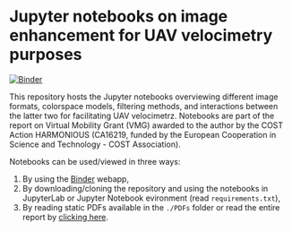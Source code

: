 # Jupyter notebooks on image enhancement for UAV velocimetry purposes

[![Binder](https://mybinder.org/badge_logo.svg)](https://mybinder.org/v2/gh/ljubicicrobert/Image-enhancement-for-UAV-velocimetry/main?labpath=main.ipynb)

This repository hosts the Jupyter notebooks overviewing different image formats, colorspace models, filtering methods, and interactions between the latter two for facilitating UAV velocimetrz. Notebooks are part of the report on Virtual Mobility Grant (VMG) awarded to the author by the COST Action HARMONIOUS (CA16219, funded by the European Cooperation in Science and Technology - COST Association).

Notebooks can be used/viewed in three ways:

1. By using the [Binder](https://mybinder.org/v2/gh/ljubicicrobert/UAV_image_enhancement/main?labpath=main.ipynb) webapp,
2. By downloading/cloning the repository and using the notebooks in JupyterLab or Jupyter Notebook evironment (read `requirements.txt`),
3. By reading static PDFs available in the `./PDFs` folder or read the entire report by [clicking here](./PDFs/UAV_image_enhancement.pdf).
